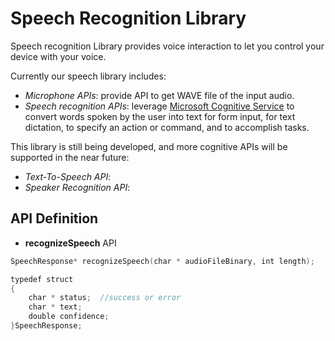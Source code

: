 # Speech Recognition Library

Speech recognition Library provides voice interaction to let you control your device with your voice.

Currently our speech library includes:
- *Microphone APIs*: provide API to get WAVE file of the input audio.
- *Speech recognition APIs*: leverage [Microsoft Cognitive Service](https://www.microsoft.com/cognitive-services/en-us/Speech-api/documentation/overview) to convert words spoken by the user into text for form input, for text dictation, to specify an action or command, and to accomplish tasks. 

This library is still being developed, and more cognitive APIs will be supported in the near future:
- *Text-To-Speech API*: 
- *Speaker Recognition API*:

## API Definition
- **recognizeSpeech** API
```cpp
SpeechResponse* recognizeSpeech(char * audioFileBinary, int length); 

typedef struct
{
    char * status;  //success or error
    char * text;
    double confidence;
}SpeechResponse;
```
